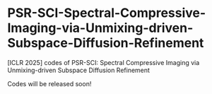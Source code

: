 # PSR-SCI-Spectral-Compressive-Imaging-via-Unmixing-driven-Subspace-Diffusion-Refinement
[ICLR 2025] codes of PSR-SCI: Spectral Compressive Imaging via Unmixing-driven Subspace Diffusion Refinement


Codes will be released soon!

